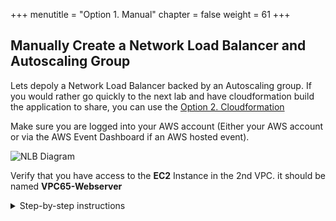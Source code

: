 +++
menutitle = "Option 1. Manual"
chapter = false
weight = 61
+++

## Manually Create a Network Load Balancer and Autoscaling Group

Lets depoly a Network Load Balancer backed by an Autoscaling group. If you would rather go quickly to the next lab and have cloudformation build the application to share, you can use the [Option 2. Cloudformation](../lab3-applications/60-deploynlb/60-automated.html)

Make sure you are logged into your AWS account (Either your AWS account or via the AWS Event Dashboard if an AWS hosted event).

![NLB Diagram](/images/nlb-diagram.png)


Verify that you have access to the **EC2** Instance in the 2nd VPC. it should be named **VPC65-Webserver**

<details>
<summary>Step-by-step instructions</summary>
<p>

1. From the **Amazon EC2** console and from the left menu select **Instances**.

   ![connect button](/images/testec2-list.png)

1. Check the box next to the **VPC65-Webserver** instance in the list and Click the **Connect** button above the list.

   ![connect session manager](/images/testec2-connect.png)

1. Click the radio button next to **Session Manager** and click the **Connect** button. _this will bring up a new browser tab with the Linux bash shell_

   ![ping test](/images/testec2-ping.png)

1. At the **sh-4.2\$** prompt, ping **www.example.com**. _press **CTRL-C** or **Command-C** to stop the ping._
   ```
   ping www.example.com
   ```
   This will return something like the following
   ```
   PING www.example.com (93.184.216.34) 56(84) bytes of data.
   64 bytes from 93.184.216.34 (93.184.216.34): icmp_seq=1 ttl=52 time=1.55 ms
   64 bytes from 93.184.216.34 (93.184.216.34): icmp_seq=2 ttl=52 time=0.939 ms
   64 bytes from 93.184.216.34 (93.184.216.34): icmp_seq=3 ttl=52 time=0.814 ms
   ^C
   --- www.example.com ping statistics ---
   3 packets transmitted, 3 received, 0% packet loss, time 2003ms
   rtt min/avg/max/mdev = 0.814/1.102/1.555/0.326 ms
   ```
   
</p>
</details>
